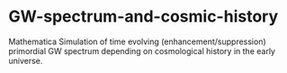 # GW-spectrum-and-cosmic-history

Mathematica Simulation of time evolving (enhancement/suppression) primordial GW spectrum depending on cosmological history in the early universe.
